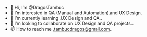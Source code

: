 - 👋 Hi, I’m @DragosTambuc
- 👀 I’m interested in QA (Manual and Automation).and UX Design.
- 🌱 I’m currently learning .UX Design and QA..
- 💞️ I’m looking to collaborate on UX Design and QA projects...
- 📫 How to reach me .tambucdragos@gmail.com..

<!---
DragosTambuc/DragosTambuc is a ✨ special ✨ repository because its `README.md` (this file) appears on your GitHub profile.
You can click the Preview link to take a look at your changes.
--->
